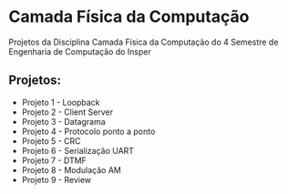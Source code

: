 # Camada Física da Computação
Projetos da Disciplina Camada Física da Computação do 4 Semestre de Engenharia de Computação do Insper

## Projetos:
  * Projeto 1 - Loopback
  * Projeto 2 - Client Server
  * Projeto 3 - Datagrama
  * Projeto 4 - Protocolo ponto a ponto
  * Projeto 5 - CRC
  * Projeto 6 - Serialização UART
  * Projeto 7 - DTMF
  * Projeto 8 - Modulação AM
  * Projeto 9 - Review
